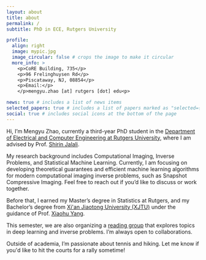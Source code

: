 ```yaml
---
layout: about
title: about
permalink: /
subtitle: PhD in ECE, Rutgers University

profile:
  align: right
  image: mypic.jpg
  image_circular: false # crops the image to make it circular
  more_info: >
    <p>CoRE Building, 735</p>
    <p>96 Frelinghuysen Rd</p>
    <p>Piscataway, NJ, 08854</p>
    <p>Email:</p>
    </p>mengyu.zhao [at] rutgers [dot] edu<p>

news: true # includes a list of news items
selected_papers: true # includes a list of papers marked as "selected={true}"
social: true # includes social icons at the bottom of the page
---
```


Hi, I’m Mengyu Zhao, currently a third-year PhD student in the [Department of Electrical and Computer Engineering at Rutgers University](https://www.ece.rutgers.edu/), where I am advised by Prof. [Shirin Jalali](https://sites.google.com/site/shirinjalali/home). 

My research background includes Computational Imaging, Inverse Problems, and Statistical Machine Learning. Currently, I am focusing on developing theoretical guarantees and efficient machine learning algorithms for modern computational imaging inverse problems, such as Snapshot Compressive Imaging. Feel free to reach out if you’d like to discuss or work together.

Before that, I earned my Master’s degree in Statistics at Rutgers, and my Bachelor’s degree from [Xi'an Jiaotong University (XJTU)](http://en.xjtu.edu.cn/) under the guidance of Prof. [Xiaohu Yang](https://gr.xjtu.edu.cn/web/xiaohuyang).

This semester, we are also organizing a [reading group](https://sites.google.com/view/readinggroupforinverseprob/about) that explores topics in deep learning and inverse problems. I’m always open to collaborations. 

Outside of academia, I’m passionate about tennis and hiking. Let me know if you'd like to hit the courts for a rally sometime!
